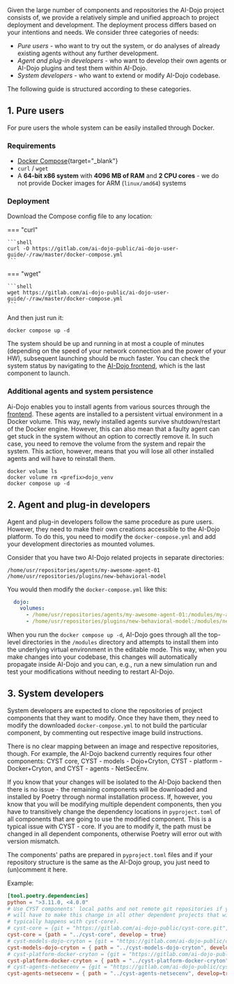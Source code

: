 Given the large number of components and repositories the AI-Dojo project consists of, we provide a relatively simple 
and unified approach to project deployment and development. The deployment process differs based on your intentions and
needs. We consider three categories of needs:

- *Pure users* - who want to try out the system, or do analyses of already existing agents without any further development. 
- *Agent and plug-in developers* - who want to develop their own agents or AI-Dojo plugins and test them within AI-Dojo.
- *System developers* - who want to extend or modify AI-Dojo codebase. 

The following guide is structured according to these categories. 

## 1. Pure users

For pure users the whole system can be easily installed through Docker.

### Requirements

- [Docker Compose](https://docs.docker.com/compose/install/){target="_blank"}
- `curl` / `wget`
- A **64-bit x86 system** with **4096 MB of RAM** and **2 CPU cores** - we do not provide Docker images for ARM (`linux/amd64`) systems

### Deployment

Download the Compose config file to any location:

=== "curl"

    ```shell
    curl -O https://gitlab.com/ai-dojo-public/ai-dojo-user-guide/-/raw/master/docker-compose.yml
    ```

=== "wget"

    ```shell
    wget https://gitlab.com/ai-dojo-public/ai-dojo-user-guide/-/raw/master/docker-compose.yml
    ```

And then just run it:
```shell
docker compose up -d
```

The system should be up and running in at most a couple of minutes (depending on the speed of your network connection 
and the power of your HW), subsequent launching should be much faster. You can check the system status by navigating to
the [AI-Dojo frontend](http://127.0.0.1:8000), which is the last component to launch.

### Additional agents and system persistence

Ai-Dojo enables you to install agents from various sources through the [frontend](agents.md). These agents are installed
to a persistent virtual environment in a Docker volume. This way, newly installed agents survive shutdown/restart of the
Docker engine. However, this can also mean that a faulty agent can get stuck in the system without an option to 
correctly remove it. In such case, you need to remove the volume from the system and repair the system. This action, 
however, means that you will lose all other installed agents and will have to reinstall them.

```shell
docker volume ls
docker volume rm <prefix>dojo_venv
docker compose up -d
```

## 2. Agent and plug-in developers

Agent and plug-in developers follow the same procedure as pure users. However, they need to make their own creations
accessible to the AI-Dojo platform. To do this, you need to modify the `docker-compose.yml` and add your development
directories as mounted volumes.

Consider that you have two AI-Dojo related projects in separate directories:

```shell
/home/usr/repositories/agents/my-awesome-agent-01
/home/usr/repositories/plugins/new-behavioral-model
```

You would then modify the `docker-compose.yml` like this:

```yaml
  dojo:
    volumes:
      - /home/usr/repositories/agents/my-awesome-agent-01:/modules/my-awesome-agent-01
      - /home/usr/repositories/plugins/new-behavioral-model:/modules/new-behavioral-model
```

When you run the `docker compose up -d`, AI-Dojo goes through all the top-level directories in the `/modules` directory
and attempts to install them into the underlying virtual environment in the editable mode. This way, when you make 
changes into your codebase, this changes will automatically propagate inside AI-Dojo and you can, e.g., run a new 
simulation run and test your modifications without needing to restart AI-Dojo.

## 3. System developers

System developers are expected to clone the repositories of project components that they want to modify. Once they have
them, they need to modify the downloaded `docker-compose.yml` to not build the particular component, by commenting out 
respective image build instructions.

There is no clear mapping between an image and respective repositories, though. For example, the AI-Dojo backend 
currently requires four other components: CYST core, CYST - models - Dojo+Cryton, CYST - platform - Docker+Cryton, and 
CYST - agents - NetSecEnv. 

If you know that your changes will be isolated to the AI-Dojo backend then there is no issue - the remaining components
will be downloaded and installed by Poetry through normal installation process. If, however, you know that you will be
modifying multiple dependent components, then you have to transitively change the dependency locations in 
`pyproject.toml` of all components that are going to use the modified component. This is a typical issue with CYST - 
core. If you are to modify it, the path must be changed in all dependent components, otherwise Poetry will error out
with version mismatch.

The components' paths are prepared in `pyproject.toml` files and if your repository structure is the same as the AI-Dojo 
group, you just need to (un)comment it here.

Example:
```toml
[tool.poetry.dependencies]
python = ">3.11.0, <4.0.0"
# Use CYST components' local paths and not remote git repositories if you also want to hack on them. Beware that you
# will have to make this change in all other dependent projects that will be using the same dependency (this
# typically happens with cyst-core).
# cyst-core = {git = "https://gitlab.com/ai-dojo-public/cyst-core.git", branch = "master" }
cyst-core = {path = "../cyst-core", develop = true}
# cyst-models-dojo-cryton = {git = "https://gitlab.com/ai-dojo-public/cyst-models-dojo-cryton.git", branch = "master" }
cyst-models-dojo-cryton = { path = "../cyst-models-dojo-cryton", develop=true }
# cyst-platform-docker-cryton = {git = "https://gitlab.com/ai-dojo-public/cyst-platform-docker-cryton.git", branch = "master" }
cyst-platform-docker-cryton = { path = "../cyst-platform-docker-cryton", develop=true }
# cyst-agents-netsecenv = {git = "https://gitlab.com/ai-dojo-public/cyst-agents-netsecenv.git", branch = "master" }
cyst-agents-netsecenv = { path = "../cyst-agents-netsecenv", develop=true }
```